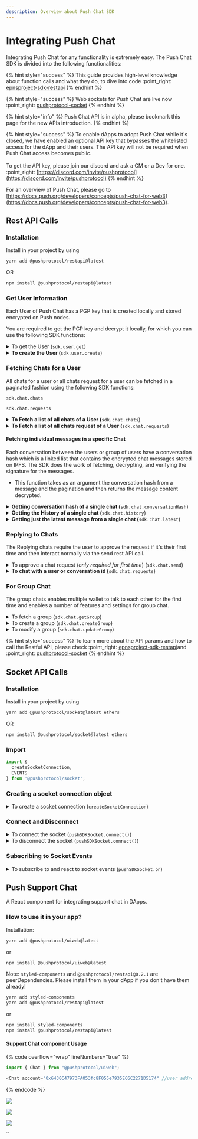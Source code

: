 ```yaml
---
description: Overview about Push Chat SDK
---
```


# Integrating Push Chat

Integrating Push Chat for any functionality is extremely easy. The Push Chat SDK is divided into the following functionalities:

{% hint style="success" %}
This guide provides high-level knowledge about function calls and what they do, to dive into code :point\_right: [epnsproject-sdk-restapi](../developer-tooling/push-sdk/sdk-packages-details/epnsproject-sdk-restapi/ "mention")
{% endhint %}

{% hint style="success" %}
Web sockets for Push Chat are live now :point\_right: [pushprotocol-socket](../developer-tooling/push-sdk/sdk-packages-details/pushprotocol-socket/ "mention")
{% endhint %}

{% hint style="info" %}
Push Chat API is in alpha, please bookmark this page for the new APIs introduction.
{% endhint %}

{% hint style="success" %}
To enable dApps to adopt Push Chat while it's closed, we have enabled an optional API key that bypasses the whitelisted access for the dApp and their users. The API key will not be required when Push Chat access becomes public.\
\
To get the API key, please join our discord and ask a CM or a Dev for one. :point\_right: [https://discord.com/invite/pushprotocol](https://discord.com/invite/pushprotocol)
{% endhint %}

For an overview of Push Chat, please go to [https://docs.push.org/developers/concepts/push-chat-for-web3](https://docs.push.org/developers/concepts/push-chat-for-web3).

## Rest API Calls

### Installation

Install in your project by using

```bash
yarn add @pushprotocol/restapi@latest
```

OR

```bash
npm install @pushprotocol/restapi@latest
```

### Get User Information

Each User of Push Chat has a PGP key that is created locally and stored encrypted on Push nodes.&#x20;

You are required to get the PGP key and decrypt it locally, for which you can use the following SDK functions:

<details>

<summary>To get the User (<code>sdk.user.get</code>)</summary>

This function will return all the user information, like the PGP keys. It takes as arguments the address of the wallet and the environment variable.

</details>

<details>

<summary><strong>To create the User (</strong><code>sdk.user.create</code>)</summary>

This function will create a new user and **** return the created user’s information, like the PGP keys. It takes as arguments the address of the wallet and the environment variable.

</details>

### Fetching Chats for a User

All chats for a user or all chats request for a user can be fetched in a paginated fashion using the following SDK functions:

`sdk.chat.chats`

`sdk.chat.requests`

<details>

<summary><strong>To Fetch  a list of all chats of a User (</strong><code>sdk.chat.chats</code>)</summary>

This function returns all the latest chats from each address the caller is talking to. It’s used to build the inbox on a chat application for an address

</details>

<details>

<summary><strong>To Fetch a list of all chats request of a User (</strong><code>sdk.chat.requests</code>)</summary>

This function returns all the requests that wallet addresses sent to a particular address. In Push Chat, the receiver of the messages must always approve the request to start the chat with the other address.

</details>

#### Fetching individual messages in a specific Chat

Each conversation between the users or group of users have a conversation hash which is a linked list that contains the encrypted chat messages stored on IPFS. The SDK does the work of fetching, decrypting, and verifying the signature for the messages.

* This function takes as an argument the conversation hash from a message and the pagination and then returns the message content decrypted.

<details>

<summary><strong>Getting conversation hash of a single chat (</strong><code>sdk.chat.conversationHash</code>)</summary>

This function returns the conversation hash of the latest message exchanged between the user and the conversation.

</details>

<details>

<summary><strong>Getting the History of a single chat (</strong><code>sdk.chat.history</code>)</summary>

This function takes in an argument as the conversation hash from a message and the pagination and then returns the message content decrypted.

</details>

<details>

<summary><strong>Getting just the latest message from a single chat (</strong><code>sdk.chat.latest</code>)</summary>

This function takes as an argument the conversation hash from a message and then returns the message content decrypted.

</details>

### Replying to Chats

The Replying chats require the user to approve the request if it's their first time and then interact normally via the send rest API call.

<details>

<summary>To approve a chat request (<em>only required for first time</em>) (<code>sdk.chat.send</code>)</summary>

When receiving a Request, call this function to approve the request so you can start talking back to the address.

</details>

<details>

<summary><strong>To chat with a user or conversation id (</strong><code>sdk.chat.requests</code>)</summary>

Use this function to send messages to other addresses.

</details>

### For Group Chat

The group chats enables multiple wallet to talk to each other for the first time and enables a number of features and settings for group chat.

<details>

<summary>To fetch a group (<code>sdk.chat.getGroup</code>)</summary>

To get info of the group including the chat id which is used to send messages in that group (instead of wallet address) for single user chats.

</details>

<details>

<summary>To create a group (<code>sdk.chat.createGroup</code>)</summary>

Use this function to create group chat between multiple wallets.

</details>

<details>

<summary>To modify a group (<code>sdk.chat.updateGroup</code>)</summary>

Use this function to modify a group name, description, members, etc.

</details>

{% hint style="success" %}
To learn more about the API params and how to call the Restful API, please check :point\_right: [epnsproject-sdk-restapi](../developer-tooling/push-sdk/sdk-packages-details/epnsproject-sdk-restapi/ "mention")and :point\_right: [pushprotocol-socket](../developer-tooling/push-sdk/sdk-packages-details/pushprotocol-socket/ "mention")
{% endhint %}

## Socket API Calls

### Installation

Install in your project by using

```bash
yarn add @pushprotocol/socket@latest ethers
```

OR

```bash
npm install @pushprotocol/socket@latest ethers
```

### Import

```typescript
import {
  createSocketConnection,
  EVENTS
} from '@pushprotocol/socket';
```

### **Creating a socket connection object**

<details>

<summary>To create a socket connection (<code>createSocketConnection</code>)</summary>

To create a socket connection and retain the variable.

```javascript
const pushSDKSocket = createSocketConnection({
    user: 'eip155:0xab16a96d359ec26a11e2c2b3d8f8b8942d5bfcdb',
    env: 'staging',
    apiKey: 'jVPMCRom1B.iDRMswdehJG7NpHDiECIHwYMMv6k2KzkPJscFIDyW8TtSnk4blYnGa8DIkfuacU0',
    socketType: 'chat',
    socketOptions: { autoConnect: true, reconnectionAttempts: 3 }
});
```

</details>

### Connect and Disconnect

<details>

<summary>To connect the socket (<code>pushSDKSocket.connect()</code>)</summary>

Establishes a socket connection to stream all incoming chat requests, messages, etc.

</details>

<details>

<summary>To disconnect the socket (<code>pushSDKSocket.connect()</code>)</summary>

Disconnects the socket connection.

</details>

### **Subscribing to Socket Events**

<details>

<summary>To subscribe to and react to socket events (<code>pushSDKSocket.on</code>)</summary>

* EVENTS.CONNECT - Whenever the socket is connected
* EVENTS.DISCONNECT - Whenever the socket is connected
* EVENTS.CHAT\_RECEIVED\_MESSAGE - Whenever the user recieves a message or chat requests

**Sample Code**

```javascript
pushSDKSocket.on(EVENTS.CONNECT, () => {

});

pushSDKSocket.on(EVENTS.DISCONNECT, () => {

});

pushSDKSocket.on(EVENT.CHAT_RECEIVED_MESSAGE, (message) => {
  // message is the message object data whenever a new message is received
});
```

</details>

## Push Support Chat

A React component for integrating support chat in DApps.

### How to use it in your app?

Installation:

```bash
yarn add @pushprotocol/uiweb@latest
```

or

```bash
npm install @pushprotocol/uiweb@latest
```

Note: `styled-components` and `@pushprotocol/restapi@0.2.1` are peerDependencies. Please install them in your dApp if you don't have them already!

```bash
yarn add styled-components
yarn add @pushprotocol/restapi@latest
```

or

```bash
npm install styled-components 
npm install @pushprotocol/restapi@latest
```

#### Support Chat component Usage

{% code overflow="wrap" lineNumbers="true" %}
```typescript
import { Chat } from "@pushprotocol/uiweb";

<Chat account="0x6430C47973FA053fc8F055e7935EC6C2271D5174" //user address    supportAddress="0xd9c1CCAcD4B8a745e191b62BA3fcaD87229CB26d" //support address apiKey="jVPMCRom1B.iDRMswdehJG7NpHDiECIHwYMMv6k2KzkPJscFIDyW8TtSnk4blYnGa8DIkfuacU0" env="staging" />
```
{% endcode %}

![](https://s3-us-west-2.amazonaws.com/secure.notion-static.com/fdfbcd79-260b-45e7-818a-8d25979def7d/Untitled.png)

![](https://s3-us-west-2.amazonaws.com/secure.notion-static.com/4bea49f3-f2e8-4f03-920e-984e8681b087/Untitled.png)



![](https://s3-us-west-2.amazonaws.com/secure.notion-static.com/c9085298-7013-4d6d-9d95-c7f3094624d5/Untitled.png)

``

